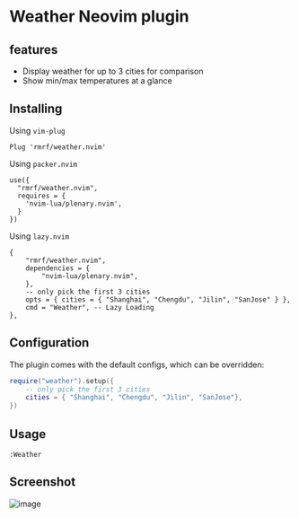 # Weather Neovim plugin

## features

- Display weather for up to 3 cities for comparison
- Show min/max temperatures at a glance

## Installing

Using `vim-plug`

```
Plug 'rmrf/weather.nvim'
```

Using `packer.nvim`

```
use({
  "rmrf/weather.nvim",
  requires = {
    'nvim-lua/plenary.nvim',
  }
})

```

Using `lazy.nvim`

```
{
    "rmrf/weather.nvim",
    dependencies = {
        "nvim-lua/plenary.nvim",
    },
    -- only pick the first 3 cities
    opts = { cities = { "Shanghai", "Chengdu", "Jilin", "SanJose" } },
    cmd = "Weather", -- Lazy Loading
},

```

## Configuration

The plugin comes with the default configs, which can be overridden:

```lua
require("weather").setup({
    -- only pick the first 3 cities
    cities = { "Shanghai", "Chengdu", "Jilin", "SanJose"},
})
```

## Usage

```
:Weather
```

## Screenshot

![image](https://github.com/user-attachments/assets/a28a0244-5540-4c45-aa79-1a6a18176d69)


